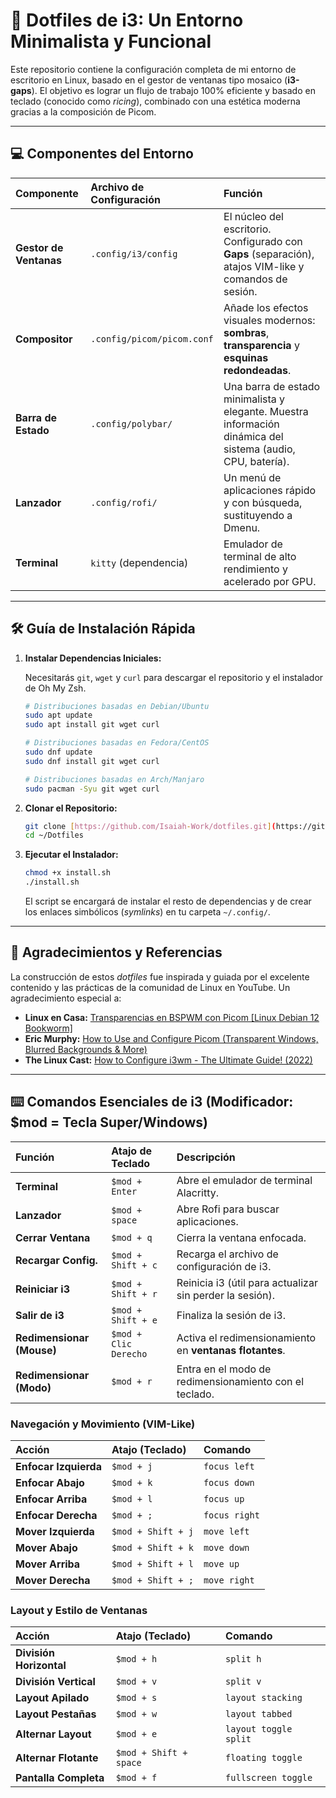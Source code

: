 # 🚀 Dotfiles de i3: Un Entorno Minimalista y Funcional

Este repositorio contiene la configuración completa de mi entorno de escritorio en Linux, basado en el gestor de ventanas tipo mosaico (**i3-gaps**). El objetivo es lograr un flujo de trabajo 100% eficiente y basado en teclado (conocido como *ricing*), combinado con una estética moderna gracias a la composición de Picom.

---

## 💻 Componentes del Entorno

| Componente | Archivo de Configuración | Función |
| :--- | :--- | :--- |
| **Gestor de Ventanas** | `.config/i3/config` | El núcleo del escritorio. Configurado con **Gaps** (separación), atajos VIM-like y comandos de sesión. |
| **Compositor** | `.config/picom/picom.conf` | Añade los efectos visuales modernos: **sombras**, **transparencia** y **esquinas redondeadas**. |
| **Barra de Estado** | `.config/polybar/` | Una barra de estado minimalista y elegante. Muestra información dinámica del sistema (audio, CPU, batería). |
| **Lanzador** | `.config/rofi/` | Un menú de aplicaciones rápido y con búsqueda, sustituyendo a Dmenu. |
| **Terminal** | `kitty` (dependencia) | Emulador de terminal de alto rendimiento y acelerado por GPU. |

---

## 🛠️ Guía de Instalación Rápida

1.  **Instalar Dependencias Iniciales:**

    Necesitarás `git`, `wget` y `curl` para descargar el repositorio y el instalador de Oh My Zsh.

    ```bash
    # Distribuciones basadas en Debian/Ubuntu
    sudo apt update
    sudo apt install git wget curl

    # Distribuciones basadas en Fedora/CentOS
    sudo dnf update
    sudo dnf install git wget curl

    # Distribuciones basadas en Arch/Manjaro
    sudo pacman -Syu git wget curl
    ```

2.  **Clonar el Repositorio:**
    ```bash
    git clone [https://github.com/Isaiah-Work/dotfiles.git](https://github.com/Isaiah-Work/dotfiles.git) ~/Dotfiles
    cd ~/Dotfiles
    ```

3.  **Ejecutar el Instalador:**
    ```bash
    chmod +x install.sh
    ./install.sh
    ```
    El script se encargará de instalar el resto de dependencias y de crear los enlaces simbólicos (*symlinks*) en tu carpeta `~/.config/`.
---

## 👏 Agradecimientos y Referencias

La construcción de estos *dotfiles* fue inspirada y guiada por el excelente contenido y las prácticas de la comunidad de Linux en YouTube. Un agradecimiento especial a:

* **Linux en Casa:** [Transparencias en BSPWM con Picom [Linux Debian 12 Bookworm]](https://www.youtube.com/watch?v=zzPJCMl11k4)
* **Eric Murphy:** [How to Use and Configure Picom (Transparent Windows, Blurred Backgrounds & More)](https://www.youtube.com/watch?v=lxRAj1Gijic)
* **The Linux Cast:** [How to Configure i3wm - The Ultimate Guide! (2022)](https://www.youtube.com/watch?v=wXZgUudR41I)

---

## ⌨️ Comandos Esenciales de i3 (Modificador: $mod = Tecla Super/Windows)

| Función | Atajo de Teclado | Descripción |
| :--- | :--- | :--- |
| **Terminal** | `$mod + Enter` | Abre el emulador de terminal Alacritty. |
| **Lanzador** | `$mod + space` | Abre Rofi para buscar aplicaciones. |
| **Cerrar Ventana** | `$mod + q` | Cierra la ventana enfocada. |
| **Recargar Config.** | `$mod + Shift + c` | Recarga el archivo de configuración de i3. |
| **Reiniciar i3** | `$mod + Shift + r` | Reinicia i3 (útil para actualizar sin perder la sesión). |
| **Salir de i3** | `$mod + Shift + e` | Finaliza la sesión de i3. |
| **Redimensionar (Mouse)** | `$mod + Clic Derecho` | Activa el redimensionamiento en **ventanas flotantes**. |
| **Redimensionar (Modo)** | `$mod + r` | Entra en el modo de redimensionamiento con el teclado. |

### Navegación y Movimiento (VIM-Like)

| Acción | Atajo (Teclado) | Comando |
| :--- | :--- | :--- |
| **Enfocar Izquierda** | `$mod + j` | `focus left` |
| **Enfocar Abajo** | `$mod + k` | `focus down` |
| **Enfocar Arriba** | `$mod + l` | `focus up` |
| **Enfocar Derecha** | `$mod + ;` | `focus right` |
| **Mover Izquierda** | `$mod + Shift + j` | `move left` |
| **Mover Abajo** | `$mod + Shift + k` | `move down` |
| **Mover Arriba** | `$mod + Shift + l` | `move up` |
| **Mover Derecha** | `$mod + Shift + ;` | `move right` |

### Layout y Estilo de Ventanas

| Acción | Atajo (Teclado) | Comando |
| :--- | :--- | :--- |
| **División Horizontal** | `$mod + h` | `split h` |
| **División Vertical** | `$mod + v` | `split v` |
| **Layout Apilado** | `$mod + s` | `layout stacking` |
| **Layout Pestañas** | `$mod + w` | `layout tabbed` |
| **Alternar Layout** | `$mod + e` | `layout toggle split` |
| **Alternar Flotante** | `$mod + Shift + space` | `floating toggle` |
| **Pantalla Completa** | `$mod + f` | `fullscreen toggle` |
